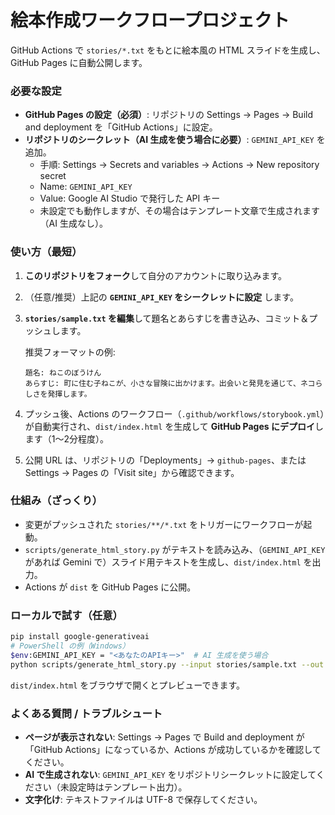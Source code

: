 # 絵本作成ワークフロープロジェクト

GitHub Actions で `stories/*.txt` をもとに絵本風の HTML スライドを生成し、GitHub Pages に自動公開します。

### 必要な設定
- **GitHub Pages の設定（必須）**: リポジトリの Settings → Pages → Build and deployment を「GitHub Actions」に設定。
- **リポジトリのシークレット（AI 生成を使う場合に必要）**: `GEMINI_API_KEY` を追加。
  - 手順: Settings → Secrets and variables → Actions → New repository secret
  - Name: `GEMINI_API_KEY`
  - Value: Google AI Studio で発行した API キー
  - 未設定でも動作しますが、その場合はテンプレート文章で生成されます（AI 生成なし）。

### 使い方（最短）
1. **このリポジトリをフォーク**して自分のアカウントに取り込みます。
2. （任意/推奨）上記の **`GEMINI_API_KEY` をシークレットに設定** します。
3. **`stories/sample.txt` を編集**して題名とあらすじを書き込み、コミット＆プッシュします。

   推奨フォーマットの例:
   ```
   題名: ねこのぼうけん
   あらすじ: 町に住む子ねこが、小さな冒険に出かけます。出会いと発見を通じて、ネコらしさを発揮します。
   ```

4. プッシュ後、Actions のワークフロー（`.github/workflows/storybook.yml`）が自動実行され、`dist/index.html` を生成して **GitHub Pages にデプロイ**します（1〜2分程度）。
5. 公開 URL は、リポジトリの「Deployments」→ `github-pages`、または Settings → Pages の「Visit site」から確認できます。

### 仕組み（ざっくり）
- 変更がプッシュされた `stories/**/*.txt` をトリガーにワークフローが起動。
- `scripts/generate_html_story.py` がテキストを読み込み、（`GEMINI_API_KEY` があれば Gemini で）スライド用テキストを生成し、`dist/index.html` を出力。
- Actions が `dist` を GitHub Pages に公開。

### ローカルで試す（任意）
```bash
pip install google-generativeai
# PowerShell の例（Windows）
$env:GEMINI_API_KEY = "<あなたのAPIキー>"  # AI 生成を使う場合
python scripts/generate_html_story.py --input stories/sample.txt --out dist/index.html
```
`dist/index.html` をブラウザで開くとプレビューできます。

### よくある質問 / トラブルシュート
- **ページが表示されない**: Settings → Pages で Build and deployment が「GitHub Actions」になっているか、Actions が成功しているかを確認してください。
- **AI で生成されない**: `GEMINI_API_KEY` をリポジトリシークレットに設定してください（未設定時はテンプレート出力）。
- **文字化け**: テキストファイルは UTF-8 で保存してください。